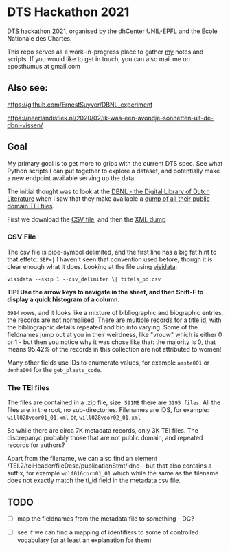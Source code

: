 # DTS Hackathon 2021

[DTS hackathon 2021](https://distributed-text-services.github.io/workshops/events/2021-hackathon/), organised by the dhCenter UNIL-EPFL and the École Nationale des Chartes.

This repo serves as a work-in-progress place to gather [my](https://twitter.com/epoz) notes and scripts. If you would like to get in touch, you can also mail me on eposthumus at gmail.com

## Also see:

https://github.com/ErnestSuyver/DBNL_experiment

https://neerlandistiek.nl/2020/02/ik-was-een-avondje-sonnetten-uit-de-dbnl-vissen/

## Goal

My primary goal is to get more to grips with the current DTS spec. See what Python scripts I can put together to explore a dataset, and potentially make a new endpoint available serving up the data.

The initial thought was to look at the [DBNL - the Digital Library of Dutch Literature](https://dbnl.org/) when I saw that they make available a [dump of all their public domain TEI files](https://dbnl.org/letterkunde/pd/index.php).

First we download the [CSV file](https://dbnl.org/extern/titels_pd.php), and then the [XML dump](https://dbnl.org/letterkunde/pd/xml_pd.zip)

### CSV File

The csv file is pipe-symbol delimited, and the first line has a big fat hint to that effetc: `SEP=|`
I haven't seen that convention used before, though it is clear enough what it does. Looking at the file using [visidata](https://www.visidata.org/):

`visidata --skip 1 --csv_delimiter \| titels_pd.csv`

**TIP: Use the arrow keys to navigate in the sheet, and then Shift-F to display a quick histogram of a column.**

`6984` rows, and it looks like a mixture of bibliographic and biographic entries, the records are not normalised. There are multiple records for a title id, with the bibliographic details repeated and bio info varying.
Some of the fieldnames jump out at you in their weirdness, like "vrouw" which is either 0 or 1 - but then you notice why it was chose like that: the majority is 0, that means 95.42% of the records in this collection are not attributed to women!

Many other fields use IDs to enumerate values, for example `amste001` or `denha004` for the `geb_plaats_code`.

### The TEI files

The files are contained in a .zip file, size: `591MB` there are `3195 files`. All the files are in the root, no sub-directories. Filenames are IDS, for example: `will028voor01_01.xml` or, `will028voor02_01.xml`

So while there are circa 7K metadata records, only 3K TEI files. The discrepanyc probably those that are not public domain, and repeated records for authors?

Apart from the filename, we can also find an element /TEI.2/teiHeader/fileDesc/publicationStmt/idno - but that also contains a suffix, for example `wolf016corn01_01` which while the same as the filename does not exactly match the ti_id field in the metadata csv file.

## TODO

- [ ] map the fieldnames from the metadata file to something - DC?

- [ ] see if we can find a mapping of identifiers to some of controlled vocabulary (or at least an explanation for them)
